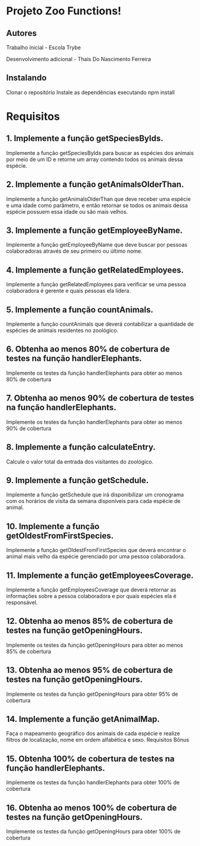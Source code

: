 # Projeto Zoo Functions!

## Autores

Trabalho inicial - Escola Trybe

Desenvolvimento adicional - Thais Do Nascimento Ferreira

## Instalando

Clonar o repositório
Instale as dependências executando npm install

# Requisitos

## 1. Implemente a função getSpeciesByIds.
Implemente a função getSpeciesByIds para buscar as espécies dos animais por meio de um ID e retorne um array contendo todos os animais dessa espécie.
## 2. Implemente a função getAnimalsOlderThan.
Implemente a função getAnimalsOlderThan que deve receber uma espécie e uma idade como parâmetro, e então retornar se todos os animais dessa espécie possuem essa idade ou são mais velhos.
## 3. Implemente a função getEmployeeByName.
Implemente a função getEmployeeByName que deve buscar por pessoas colaboradoras através de seu primeiro ou último nome.
## 4. Implemente a função getRelatedEmployees.
Implemente a função getRelatedEmployees para verificar se uma pessoa colaboradora é gerente e quais pessoas ela lidera.
## 5. Implemente a função countAnimals.
Implemente a função countAnimals que deverá contabilizar a quantidade de espécies de animais residentes no zoológico.
## 6. Obtenha ao menos 80% de cobertura de testes na função handlerElephants.
Implemente os testes da função handlerElephants para obter ao menos 80% de cobertura
## 7. Obtenha ao menos 90% de cobertura de testes na função handlerElephants.
Implemente os testes da função handlerElephants para obter ao menos 90% de cobertura
## 8. Implemente a função calculateEntry.
Calcule o valor total da entrada dos visitantes do zoológico.
## 9. Implemente a função getSchedule.
Implemente a função getSchedule que irá disponibilizar um cronograma com os horários de visita da semana disponíveis para cada espécie de animal.
## 10. Implemente a função getOldestFromFirstSpecies.
Implemente a função getOldestFromFirstSpecies que deverá encontrar o animal mais velho da espécie gerenciado por uma pessoa colaboradora.
## 11. Implemente a função getEmployeesCoverage.
Implemente a função getEmployeesCoverage que deverá retornar as informações sobre a pessoa colaboradora e por quais espécies ela é responsável.
## 12. Obtenha ao menos 85% de cobertura de testes na função getOpeningHours.
Implemente os testes da função getOpeningHours para obter ao menos 85% de cobertura
## 13. Obtenha ao menos 95% de cobertura de testes na função getOpeningHours.
Implemente os testes da função getOpeningHours para obter 95% de cobertura
## 14. Implemente a função getAnimalMap.
Faça o mapeamento geográfico dos animais de cada espécie e realize filtros de localização, nome em ordem alfabética e sexo.
Requisitos Bônus
## 15. Obtenha 100% de cobertura de testes na função handlerElephants.
Implemente os testes da função handlerElephants para obter 100% de cobertura
## 16. Obtenha ao menos 100% de cobertura de testes na função getOpeningHours.
Implemente os testes da função getOpeningHours para obter 100% de cobertura
